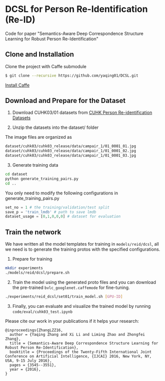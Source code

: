# DCSL for Person Re-Identification (Re-ID)

Code for paper "Semantics-Aware Deep Correspondence Structure Learning for Robust Person Re-Identification"

## Clone and Installation

Clone the project with Caffe submodule

```sh
$ git clone --recursive https://github.com/yaqing01/DCSL.git
```

[Install Caffe](http://caffe.berkeleyvision.org/installation.html)

## Download and Prepare for the Dataset

1. Download CUHK03/01 datasets from [CUHK Person Re-identification Datasets](http://www.ee.cuhk.edu.hk/~xgwang/CUHK_identification.html)

2. Unzip the datasets into the dataset/ folder 

The image files are organized as 

```sh
dataset/cuhk03/cuhk03_release/data/campair_1/01_0001_01.jpg
dataset/cuhk03/cuhk03_release/data/campair_1/01_0001_02.jpg
dataset/cuhk03/cuhk03_release/data/campair_1/01_0001_03.jpg
```

3. Generate training data
```sh
cd dataset
python generate_training_pairs.py
cd ..
```

You only need to modify the following configurations in generate_training_pairs.py

```python
set_no = 1 # the training/validation/test split
save_p = 'train_lmdb' # path to save lmdb
dataset_usage = [0,1,0,0,0] # dataset for evaluation
```

## Train the network

We have written all the model templates for training in `models/reid/dcsl`, all we need is to generate the training protos with the specified configurations.

1. Prepare for training
```sh
mkdir experiments
./models/reid/dcsl/prepare.sh
```

2. Train the model using the generated proto files and you can download the pre-trained `bvlc_googlenet.caffemode` for fine-tuning.
```sh
./experiments/reid_dcsl/set01/train_model.sh [GPU-ID]
```

3. Finally, you can evaluate and visualize the trained model by running `code/eval/cuhk03_test.ipynb`

Please cite our work in your publications if it helps your research:

    @inproceedings{ZhangLZZ16,
      author = {Yaqing Zhang and Xi Li and Liming Zhao and Zhongfei Zhang},
      title = {Semantics-Aware Deep Correspondence Structure Learning for Robust Person Re-Identification}, 
      booktitle = {Proceedings of the Twenty-Fifth International Joint Conference on Artificial Intelligence, {IJCAI} 2016, New York, NY, USA, 9-15 July 2016},
      pages = {3545--3551},
      year = {2016},
    }

